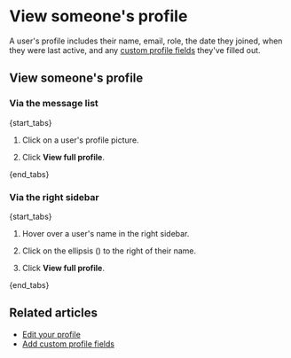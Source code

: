 # View someone's profile

A user's profile includes their name, email, role, the date they joined,
when they were last active, and any
[custom profile fields](/help/add-custom-profile-fields) they've filled out.

## View someone's profile

### Via the message list

{start_tabs}

1. Click on a user's profile picture.

1. Click **View full profile**.

{end_tabs}

### Via the right sidebar

{start_tabs}

1. Hover over a user's name in the right sidebar.

1. Click on the ellipsis (<i class="zulip-icon zulip-icon-ellipsis-v-solid"></i>) to
   the right of their name.

1. Click **View full profile**.

{end_tabs}

## Related articles

* [Edit your profile](/help/edit-your-profile)
* [Add custom profile fields](/help/add-custom-profile-fields)
